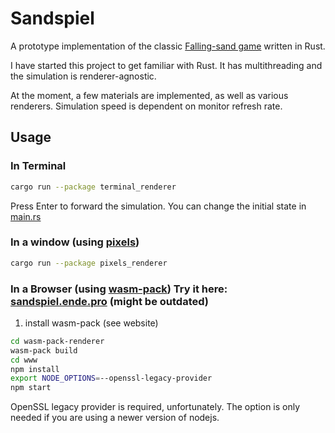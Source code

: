 # Sandspiel

A prototype implementation of the classic [Falling-sand game](https://en.wikipedia.org/wiki/Falling-sand_game) written in Rust.

I have started this project to get familiar with Rust. It has multithreading and the simulation is renderer-agnostic.

At the moment, a few materials are implemented, as well as various renderers. Simulation speed is dependent on monitor refresh rate.

## Usage
### In Terminal
```bash
cargo run --package terminal_renderer
```
Press Enter to forward the simulation. You can change the initial state in [main.rs](terminal_renderer%2Fsrc%2Fmain.rs)
### In a window (using [pixels](https://github.com/parasyte/pixels))
```bash
cargo run --package pixels_renderer
```
### In a Browser (using [wasm-pack](https://rustwasm.github.io/wasm-pack/)) Try it here: [sandspiel.ende.pro](sandspiel.ende.pro) (might be outdated)
1. install wasm-pack (see website)
```bash
cd wasm-pack-renderer
wasm-pack build
cd www
npm install
export NODE_OPTIONS=--openssl-legacy-provider
npm start
```
OpenSSL legacy provider is required, unfortunately. The option is only needed if you are using a newer version of nodejs.